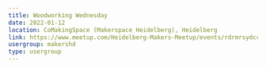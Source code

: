 ```yaml
---
title: Woodworking Wednesday
date: 2022-01-12
location: CoMakingSpace (Makerspace Heidelberg), Heidelberg
link: https://www.meetup.com/Heidelberg-Makers-Meetup/events/rdrmrsydccbqb/
usergroup: makershd
type: usergroup
---
```

